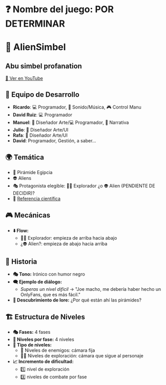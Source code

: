 # ❓ Nombre del juego: **POR DETERMINAR**
# 🏺 AlienSimbel

## Abu simbel profanation
[🎥 Ver en YouTube](https://www.youtube.com/watch?v=trP6ZcmyF-I)

## 👥 Equipo de Desarrollo

- **Ricardo**: 💻 Programador, 🎵 Sonido/Música, 🎮 Control Manu
- **David Ruiz**: 💻 Programador
- **Manuel**: 🎨 Diseñador Arte/💻 Programador, 📜 Narrativa
- **Julio**: 🎨 Diseñador Arte/UI
- **Rafa**: 🎨 Diseñador Arte/UI
- **David**: Programador, Gestión, a saber...

## 🌍 Temática

- 🏺 Pirámide Egipcia
- 👽 Aliens
- 🎭 Protagonista elegible: 🧑‍🚀 Explorador ¿o 👽 Alien (PENDIENTE DE DECIDIR)?
- 📜 [Referencia científica](https://www.eldebate.com/ciencia/20250325/hallazgo-ciudad-bajo-piramide-desata-polemica-entre-expertos-no-hay-evidencia-cientifica_281622.html)

## 🎮 Mecánicas

- **⬇️ Flow:**
  - 🧑‍🚀 Explorador: empieza de arriba hacia abajo
  - ¿👽 Alien?: empieza de abajo hacia arriba

## 📝 Historia

- **🎭 Tono:** Irónico con humor negro
- **🗨️ Ejemplo de diálogo:**
  - *Superas un nivel difícil* → "Joe macho, me debería haber hecho un OnlyFans, que es más fácil."
- **🔎 Descubrimiento de lore:** ¿Por qué están ahí las pirámides?

## 🏗️ Estructura de Niveles

- **🎭 Fases:** 4 fases
- **🔢 Niveles por fase:** 4 niveles
- **📸 Tipo de niveles:**
  - 🎯 Niveles de enemigos: cámara fija
  - 🏃‍♂️ Niveles de exploración: cámara que sigue al personaje
- **📈 Incremento de dificultad:**
  - 1️⃣ nivel de exploración
  - 3️⃣ niveles de combate por fase
